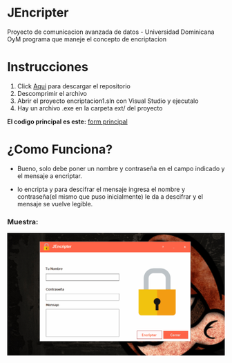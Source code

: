 # JEncripter
Proyecto de comunicacion avanzada de datos - Universidad Dominicana OyM
programa que maneje el concepto de encriptacion

# Instrucciones

1. Click [Aqui](https://github.com/jesusantguerrero/encriptacion/archive/v0.0.2-uni-project.zip) para descargar el repositorio
2. Descomprimir el archivo
3. Abrir el proyecto encriptacion1.sln con Visual Studio y ejecutalo
4. Hay un archivo .exe en la carpeta ext/ del proyecto 


**El codigo principal es este:** [form principal](encriptacion1/Form1.cs)

# ¿Como Funciona?

* Bueno, solo debe poner un nombre y contraseña en el campo indicado y el mensaje a encriptar.

* lo encripta y para descifrar el mensaje  ingresa el nombre y contraseña(el mismo que puso inicialmente)
le da a descifrar y el mensaje se vuelve legible.

### Muestra:

![como funciona JE](https://github.com/jesusantguerrero/encriptacion/blob/master/ext/screen.gif)
